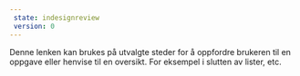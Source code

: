 ```yaml
---
 state: indesignreview
 version: 0
---
```

Denne lenken kan brukes på utvalgte steder for å oppfordre brukeren til en oppgave eller henvise til en oversikt. For eksempel i slutten av lister, etc.
